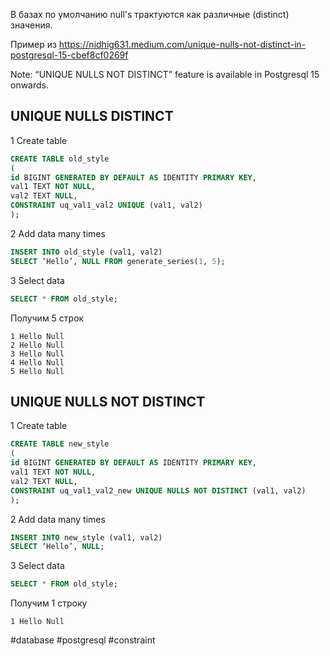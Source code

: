 В базах по умолчанию null's трактуются как различные (distinct) значения.

Пример из https://nidhig631.medium.com/unique-nulls-not-distinct-in-postgresql-15-cbef8cf0269f

Note: “UNIQUE NULLS NOT DISTINCT” feature is available in Postgresql 15 onwards.

## UNIQUE NULLS DISTINCT

1 Create table 
```sql
CREATE TABLE old_style
(
id BIGINT GENERATED BY DEFAULT AS IDENTITY PRIMARY KEY,
val1 TEXT NOT NULL,
val2 TEXT NULL,
CONSTRAINT uq_val1_val2 UNIQUE (val1, val2)
);
```
2 Add data many times
```sql
INSERT INTO old_style (val1, val2)
SELECT ‘Hello’, NULL FROM generate_series(1, 5);
```
3 Select data
```sql
SELECT * FROM old_style;
```

Получим 5 строк
```
1 Hello Null
2 Hello Null
3 Hello Null
4 Hello Null
5 Hello Null
```

## UNIQUE NULLS NOT DISTINCT

1 Create table 
```sql
CREATE TABLE new_style
(
id BIGINT GENERATED BY DEFAULT AS IDENTITY PRIMARY KEY,
val1 TEXT NOT NULL,
val2 TEXT NULL,
CONSTRAINT uq_val1_val2_new UNIQUE NULLS NOT DISTINCT (val1, val2)
);
```
2 Add data many times
```sql
INSERT INTO new_style (val1, val2)
SELECT ‘Hello’, NULL;
```
3 Select data
```sql
SELECT * FROM old_style;
```

Получим 1 строку
```
1 Hello Null
```

#database #postgresql #constraint